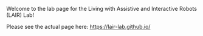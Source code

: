 Welcome to the lab page for the Living with Assistive and Interactive Robots (LAIR) Lab!

Please see the actual page here: https://lair-lab.github.io/
